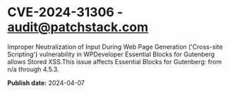 # CVE-2024-31306 - audit@patchstack.com

Improper Neutralization of Input During Web Page Generation ('Cross-site Scripting') vulnerability in WPDeveloper Essential Blocks for Gutenberg allows Stored XSS.This issue affects Essential Blocks for Gutenberg: from n/a through 4.5.3.



**Publish date:** 2024-04-07
